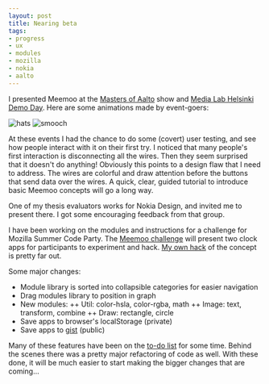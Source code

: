 ```yaml
--- 
layout: post
title: Nearing beta
tags: 
- progress
- ux
- modules
- mozilla
- nokia
- aalto
---
```


I presented Meemoo at the [Masters of Aalto](http://moa.aalto.fi/2012/en/masters/forrest-oliphant/) show and [Media Lab Helsinki Demo Day](http://mlab.taik.fi/news/2012/05/21/media-lab-demo-day-23-5-2012-programme-here/). Here are some animations made by event-goers:

![hats](http://i.imgur.com/nLFKo.gif) ![smooch](http://i.imgur.com/y2GKs.gif)

At these events I had the chance to do some (covert) user testing, and see how people interact with it on their first try. I noticed that many people's first interaction is disconnecting all the wires. Then they seem surprised that it doesn't do anything! Obviously this points to a design flaw that I need to address. The wires are colorful and draw attention before the buttons that send data over the wires. A quick, clear, guided tutorial to introduce basic Meemoo concepts will go a long way.

One of my thesis evaluators works for Nokia Design, and invited me to present there. I got some encouraging feedback from that group.

I have been working on the modules and instructions for a challenge for Mozilla Summer Code Party. The [Meemoo challenge](https://wiki.mozilla.org/Webmakers/Projects/MeemooClock-DIY) will present two clock apps for participants to experiment and hack. [My own hack](http://meemoo.org/iframework/#gist/2930234) of the concept is pretty far out.

Some major changes:

+ Module library is sorted into collapsible categories for easier navigation
+ Drag modules library to position in graph
+ New modules:
++ Util: color-hsla, color-rgba, math
++ Image: text, transform, combine
++ Draw: rectangle, circle
+ Save apps to browser's localStorage (private)
+ Save apps to [gist](https://gist.github.com/) (public)

Many of these features have been on the [to-do list](https://github.com/meemoo/iframework/issues) for some time. Behind the scenes there was a pretty major refactoring of code as well. With these done, it will be much easier to start making the bigger changes that are coming...